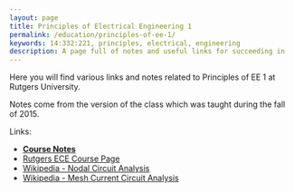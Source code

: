 ```yaml
---
layout: page
title: Principles of Electrical Engineering 1
permalink: /education/principles-of-ee-1/
keywords: 14:332:221, principles, electrical, engineering
description: A page full of notes and useful links for succeeding in 
---
```


Here you will find various links and notes related to Principles of EE 1 at Rutgers University.

Notes come from the version of the class which was taught during the fall of 2015.

Links:

- [**Course Notes**](notes/)
- [Rutgers ECE Course Page](http://www.ece.rutgers.edu/332_221)
- [Wikipedia - Nodal Circuit Analysis](https://en.wikipedia.org/wiki/Nodal_analysis)
- [Wikipedia - Mesh Current Circuit Analysis](https://en.wikipedia.org/wiki/Mesh_analysis)